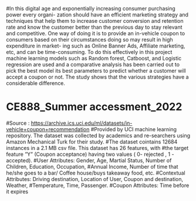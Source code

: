 #In this digital age and exponentially increasing consumer purchasing power every organi-
zation should have an efficient marketing strategy and techniques that help them to increase
customer conversion and retention rate and know the customer better than the previous day
to stay relevant and competitive. One way of doing it is to provide an in-vehicle coupon to
consumers based on their circumstances doing so may result in high expenditure in market-
ing such as Online Banner Ads, Affiliate marketing, etc, and can be time-consuming. To do
this effectively in this project machine learning models such as Random forest, Catboost, and
Logistic regression are used and a comparative analysis has been carried out to pick the best
model its best parameters to predict whether a customer will accept a coupon or not. The
study shows that the various strategies have a considerable difference. 
# CE888_Summer accessment_2022
#Source : https://archive.ics.uci.edu/ml/datasets/in-vehicle+coupon+recommendation
#Provided by UCI machine learning repository. The dataset was collected by academics and re-searchers using Amazon Mechanical Turk for their study. 
#The dataset cointains 12684 instances in a 2.1 MB csv file. This dataset has 26 features, with
#the target feature ”Y” (Coupon acceptance) having two values ( 0- rejected , 1 - accepted).
#User Attributes: Gender, Age, Martial Status, Number of Children, Education, Occupation,
#Annual Income, Number of time that he/she goes to a bar/ Coffee house/buys takeaway food, etc.
#Contextual Attributes: Driving destination, Location of User, Coupon and destination, Weather,
#Temperature, Time, Passenger.
#Coupon Attributes: Time before it expires

